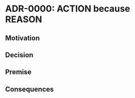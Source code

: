 # ADR-0000: <Present tense verb> ACTION because REASON
<!--
    The title should be short, concise and imperative. For example;
    Use ADR because decisions need be documentated, well rooted in the organization and easily discoverable.
-->

## Motivation
<!-- Describe as short as possible the complete picture of what are we trying to achieve with this decision -->

## Decision
<!-- Describe the change that we're proposing and/or doing -->

## Premise
<!--
    List the main reasons why this decision was made. This list should make it easy for anyone to invalidate the
    decision WHEN the premisses change.
-->

## Consequences
<!-- Describe what becomes easier and more difficult to do because of this change? -->
